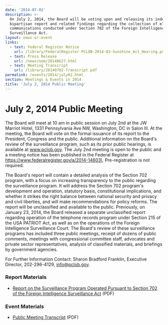```yaml
---
date: '2014-07-02'
description: >-
  On July 2, 2014, the Board will be voting upon and releasing its independent
  bipartisan report and related findings regarding the collection of electronic
  communications conducted under Section 702 of the Foreign Intelligence
  Surveillance Act.
layout: news-or-event
links:
  - text: Federal Register Notice
    url: /library/FederalRegister-PCLOB-2014-03-Sunshine_Act_Hearing.pdf
  - text: Press Release
    url: /newsroom/20140627.html
  - text: Meeting Transcript
    url: /library/20140702-Transcript.pdf
permalink: /events/2014/july02.html
section: Meetings & Events in 2014
title: 'July 2, 2014 Public Meeting'
---
```

# July 2, 2014 Public Meeting

The Board will meet at 10 am in public session on July 2nd at the JW Marriot Hotel, 1331 Pennsylvania Ave NW, Washington, DC in Salon III. At the meeting, the Board will vote on the formal issuance of its report to the President, Congress and the public. Additional information on the Board's review of the surveillance program, such as its prior public hearings, is available at www.pclob.gov. The July 2nd meeting is open to the public and a meeting notice has been published in the Federal Register at https://www.federalregister.gov/a/2014-14603\. Pre-registration is not required.

The Board's report will contain a detailed analysis of the Section 702 program, with a focus on increasing transparency to the public regarding the surveillance program. It will address the Section 702 program's development and operation, statutory basis, constitutional implications, and whether it strikes the right balance between national security and privacy and civil liberties, and will make recommendations for policy reforms. The report will be unclassified and available to the public. Previously, on January 23, 2014, the Board released a separate unclassified report regarding operation of the telephone records program under Section 215 of the USA PATRIOT Act, as well as on the operations of the Foreign Intelligence Surveillance Court. The Board's review of these surveillance programs has included three public meetings, receipt of dozens of public comments, meetings with congressional committee staff, advocates and private sector representatives, analysis of classified materials, and briefings by government agencies.

For Further Information Contact: Sharon Bradford Franklin, Executive Director, 202-296-4129, info@pclob.gov.

### Report Materials

*   [Report on the Surveillance Program Operated Pursuant to Section 702 of the Foreign Intelligence Surveillance Act]({{site.baseurl}}/library/702-Report-2.pdf) (PDF)

### Event Materials

*   [Public Meeting Transcript]({{site.baseurl}}/library/20140702-Transcript.pdf) (PDF)
